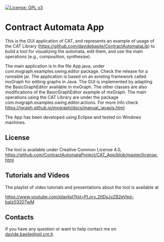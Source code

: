 [![License: GPL v3](https://img.shields.io/badge/License-GPLv3-blue.svg)](https://www.gnu.org/licenses/gpl-3.0)


<h1>Contract Automata App</h1>

This is the GUI application of CAT, and represents an example of usage of the CAT Library
 (https://github.com/davidebasile/ContractAutomataLib) to build a tool for visualizing 
  the automata, edit them, and use the main operations (e.g., composition, synthesise).

The main application is in the file App.java, under com.mxgraph.examples.swing.editor package. 
Check the release for a runnable jar.
The application is based on an existing framework called *mxGraph* for
editing graphs in Java. 
The GUI is implemented by adapting the BasicGraphEditor available 
in mxGraph.
The other classes are also modifications of the BasicGraphEditor example 
of mxGraph. 
The main operations using the CAT Library are under the package 
com.mxgraph.examples.swing.editor.actions.
For more info check https://jgraph.github.io/mxgraph/docs/manual_javavis.html.

The App has been developed using Eclipse and tested on Windows machines. 

<h2>License</h2>

The tool is available under Creative Common License 4.0,
https://github.com/ContractAutomataProject/CAT_App/blob/master/license.html


<h2>Tutorials and Videos</h2>

The playlist of video tutorials and presentations about the tool is available at

https://www.youtube.com/playlist?list=PLory_2tIDsJvZB2eVlpji-baIz0320TwM

<!--The first video tutorial (https://youtu.be/LAzCEQtYOhU) shows the usage of the tool for composing automata and compute orchestrations of product lines, using the examples published in JSCP2020.
The directory demoJSCP contains an executable jar and the models used in this tutorial.
The second video tutorial (https://youtu.be/W0BHlgQEhIk) shows the computation of orchestrations and choreographies for the examples published in LMCS2020.
The directory demoLMCS2020 contains an executable jar and the models used in this tutorial.
The third video tutorial (https://youtu.be/QJjT7f7vlZ4) shows the recent refactoring and improvements of the tool published in Coordination2021.-->

<h2>Contacts</h2>

If you have any question or want to help contact me on davide.basile@isti.cnr.it.

